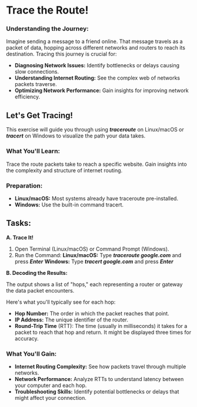 # Trace the Route!  

### Understanding the Journey:

Imagine sending a message to a friend online. That message travels as a packet of data, hopping across different networks and routers to reach its destination. Tracing this journey is crucial for:

* **Diagnosing Network Issues:** Identify bottlenecks or delays causing slow connections.
* **Understanding Internet Routing:** See the complex web of networks packets traverse.
* **Optimizing Network Performance:** Gain insights for improving network efficiency.

## Let's Get Tracing!
This exercise will guide you through using _**traceroute**_ on Linux/macOS or _**tracert**_ on Windows to visualize the path your data takes.

### What You'll Learn:
Trace the route packets take to reach a specific website.
Gain insights into the complexity and structure of internet routing.

### Preparation:
* **Linux/macOS:** Most systems already have traceroute pre-installed.
* **Windows:** Use the built-in command tracert.

## Tasks:

**A. Trace It!**
1. Open Terminal (Linux/macOS) or Command Prompt (Windows).
2. Run the Command:
    **Linux/macOS:** Type _**traceroute google.com**_ and press _**Enter**_
    **Windows:** Type _**tracert google.com**_ and press _**Enter**_

**B. Decoding the Results:**

The output shows a list of "hops," each representing a router or gateway the data packet encounters.

Here's what you'll typically see for each hop:
* **Hop Number:** The order in which the packet reaches that point.
* **IP Address:** The unique identifier of the router.
* **Round-Trip Time** (RTT): The time (usually in milliseconds) it takes for a packet to reach that hop and return. It might be displayed three times for accuracy.

### What You'll Gain:

* **Internet Routing Complexity:** See how packets travel through multiple networks.
* **Network Performance:** Analyze RTTs to understand latency between your computer and each hop.
* **Troubleshooting Skills:** Identify potential bottlenecks or delays that might affect your connection.

